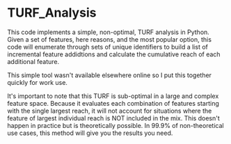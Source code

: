 # TURF_Analysis

This code implements a simple, non-optimal, TURF analysis in Python. Given a set of features, here reasons, and the most popular option,
this code will enumerate through sets of unique identifiers to build a list of incremental feature addidtions and calculate the cumulative
reach of each additional feature. 

This simple tool wasn't available elsewhere online so I put this together quickly for work use.

It's important to note that this TURF is sub-optimal in a large and complex feature space. Because it evaluates each combination of features starting with the single largest reach, it will not account for situations where the feature of largest individual reach is NOT included in the mix. This doesn't happen in practice but is theoretically possible. In 99.9% of non-theoretical use cases, this method will give you the results you need.
